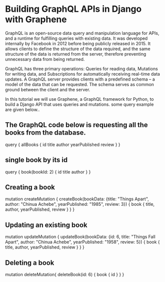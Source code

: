 # Building GraphQL APIs in Django with Graphene

GraphQL is an open-source data query and manipulation language for APIs, and a runtime for fulfilling queries with existing data. It was developed internally by Facebook in 2012 before being publicly released in 2015. It allows clients to define the structure of the data required, and the same structure of the data is returned from the server, therefore preventing unnecessary data from being returned.

GraphQL has three primary operations: Queries for reading data, Mutations for writing data, and Subscriptions for automatically receiving real-time data updates. A GraphQL server provides clients with a predefined schema – a model of the data that can be requested. The schema serves as common ground between the client and the server.

In this tutorial we will use Graphene, a GraphQL framework for Python, to build a Django API that uses queries and mutations. some query example are given below..





##  The GraphQL code below is requesting all the books from the database.
query {
  allBooks {
    id
    title
    author
    yearPublished
    review
  }
}


##  single book by its id
query {
  book(bookId: 2) {
    id
    title
    author
  }
}


## Creating a book
mutation createMutation {
  createBook(bookData: {title: "Things Apart", author: "Chinua Achebe", yearPublished: "1985", review: 3}) {
    book {
      title,
      author,
      yearPublished,
      review
    }
  }
}


## Updating an existing book
mutation updateMutation {
  updateBook(bookData: {id: 6, title: "Things Fall Apart", author: "Chinua Achebe", yearPublished: "1958", review: 5}) {
    book {
      title,
      author,
      yearPublished,
      review
    }
  }
}


## Deleting a book
mutation deleteMutation{
  deleteBook(id: 6) {
    book {
      id
    }
  }
}
